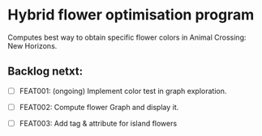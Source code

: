# Hybrid flower optimisation program

Computes best way to obtain specific flower colors in Animal Crossing: New Horizons.

## Backlog netxt:

- [ ] FEAT001: (ongoing) Implement color test in graph exploration.

- [ ] FEAT002: Compute flower Graph and display it.

- [ ] FEAT003: Add tag & attribute for island flowers
